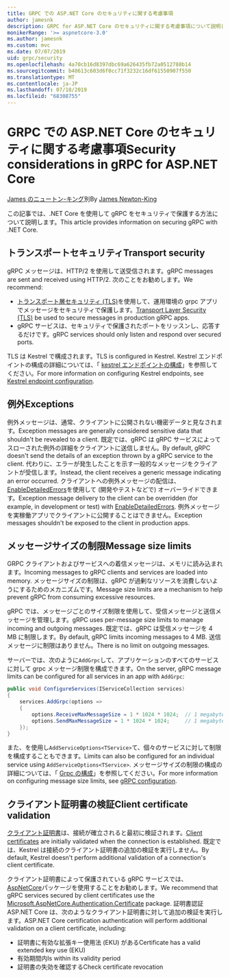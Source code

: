 ```yaml
---
title: GRPC での ASP.NET Core のセキュリティに関する考慮事項
author: jamesnk
description: GRPC for ASP.NET Core のセキュリティに関する考慮事項について説明します。
monikerRange: '>= aspnetcore-3.0'
ms.author: jamesnk
ms.custom: mvc
ms.date: 07/07/2019
uid: grpc/security
ms.openlocfilehash: 4a70cb16d8397dbc69a626435fb72a0512788b14
ms.sourcegitcommit: b40613c603d6f0cc71f3232c16df61550907f550
ms.translationtype: MT
ms.contentlocale: ja-JP
ms.lasthandoff: 07/18/2019
ms.locfileid: "68308755"
---
```

# <a name="security-considerations-in-grpc-for-aspnet-core"></a><span data-ttu-id="33d80-103">GRPC での ASP.NET Core のセキュリティに関する考慮事項</span><span class="sxs-lookup"><span data-stu-id="33d80-103">Security considerations in gRPC for ASP.NET Core</span></span>

<span data-ttu-id="33d80-104">[James のニュートン-キング](https://twitter.com/jamesnk)別</span><span class="sxs-lookup"><span data-stu-id="33d80-104">By [James Newton-King](https://twitter.com/jamesnk)</span></span>

<span data-ttu-id="33d80-105">この記事では、.NET Core を使用して gRPC をセキュリティで保護する方法について説明します。</span><span class="sxs-lookup"><span data-stu-id="33d80-105">This article provides information on securing gRPC with .NET Core.</span></span>

## <a name="transport-security"></a><span data-ttu-id="33d80-106">トランスポートセキュリティ</span><span class="sxs-lookup"><span data-stu-id="33d80-106">Transport security</span></span>

<span data-ttu-id="33d80-107">gRPC メッセージは、HTTP/2 を使用して送受信されます。</span><span class="sxs-lookup"><span data-stu-id="33d80-107">gRPC messages are sent and received using HTTP/2.</span></span> <span data-ttu-id="33d80-108">次のことをお勧めします。</span><span class="sxs-lookup"><span data-stu-id="33d80-108">We recommend:</span></span>

* <span data-ttu-id="33d80-109">[トランスポート層セキュリティ (TLS)](https://tools.ietf.org/html/rfc5246)を使用して、運用環境の grpc アプリでメッセージをセキュリティで保護します。</span><span class="sxs-lookup"><span data-stu-id="33d80-109">[Transport Layer Security (TLS)](https://tools.ietf.org/html/rfc5246) be used to secure messages in production gRPC apps.</span></span>
* <span data-ttu-id="33d80-110">gRPC サービスは、セキュリティで保護されたポートをリッスンし、応答するだけです。</span><span class="sxs-lookup"><span data-stu-id="33d80-110">gRPC services should only listen and respond over secured ports.</span></span>

<span data-ttu-id="33d80-111">TLS は Kestrel で構成されます。</span><span class="sxs-lookup"><span data-stu-id="33d80-111">TLS is configured in Kestrel.</span></span> <span data-ttu-id="33d80-112">Kestrel エンドポイントの構成の詳細については、「 [kestrel エンドポイントの構成](xref:fundamentals/servers/kestrel#endpoint-configuration)」を参照してください。</span><span class="sxs-lookup"><span data-stu-id="33d80-112">For more information on configuring Kestrel endpoints, see [Kestrel endpoint configuration](xref:fundamentals/servers/kestrel#endpoint-configuration).</span></span>

## <a name="exceptions"></a><span data-ttu-id="33d80-113">例外</span><span class="sxs-lookup"><span data-stu-id="33d80-113">Exceptions</span></span>

<span data-ttu-id="33d80-114">例外メッセージは、通常、クライアントに公開されない機密データと見なされます。</span><span class="sxs-lookup"><span data-stu-id="33d80-114">Exception messages are generally considered sensitive data that shouldn't be revealed to a client.</span></span> <span data-ttu-id="33d80-115">既定では、gRPC は gRPC サービスによってスローされた例外の詳細をクライアントに送信しません。</span><span class="sxs-lookup"><span data-stu-id="33d80-115">By default, gRPC doesn't send the details of an exception thrown by a gRPC service to the client.</span></span> <span data-ttu-id="33d80-116">代わりに、エラーが発生したことを示す一般的なメッセージをクライアントが受信します。</span><span class="sxs-lookup"><span data-stu-id="33d80-116">Instead, the client receives a generic message indicating an error occurred.</span></span> <span data-ttu-id="33d80-117">クライアントへの例外メッセージの配信は、 [EnableDetailedErrors](xref:grpc/configuration#configure-services-options)を使用して (開発やテストなどで) オーバーライドできます。</span><span class="sxs-lookup"><span data-stu-id="33d80-117">Exception message delivery to the client can be overridden (for example, in development or test) with [EnableDetailedErrors](xref:grpc/configuration#configure-services-options).</span></span> <span data-ttu-id="33d80-118">例外メッセージを実稼働アプリでクライアントに公開することはできません。</span><span class="sxs-lookup"><span data-stu-id="33d80-118">Exception messages shouldn't be exposed to the client in production apps.</span></span>

## <a name="message-size-limits"></a><span data-ttu-id="33d80-119">メッセージサイズの制限</span><span class="sxs-lookup"><span data-stu-id="33d80-119">Message size limits</span></span>

<span data-ttu-id="33d80-120">GRPC クライアントおよびサービスへの着信メッセージは、メモリに読み込まれます。</span><span class="sxs-lookup"><span data-stu-id="33d80-120">Incoming messages to gRPC clients and services are loaded into memory.</span></span> <span data-ttu-id="33d80-121">メッセージサイズの制限は、gRPC が過剰なリソースを消費しないようにするためのメカニズムです。</span><span class="sxs-lookup"><span data-stu-id="33d80-121">Message size limits are a mechanism to help prevent gRPC from consuming excessive resources.</span></span>

<span data-ttu-id="33d80-122">gRPC では、メッセージごとのサイズ制限を使用して、受信メッセージと送信メッセージを管理します。</span><span class="sxs-lookup"><span data-stu-id="33d80-122">gRPC uses per-message size limits to manage incoming and outgoing messages.</span></span> <span data-ttu-id="33d80-123">既定では、gRPC は受信メッセージを 4 MB に制限します。</span><span class="sxs-lookup"><span data-stu-id="33d80-123">By default, gRPC limits incoming messages to 4 MB.</span></span> <span data-ttu-id="33d80-124">送信メッセージに制限はありません。</span><span class="sxs-lookup"><span data-stu-id="33d80-124">There is no limit on outgoing messages.</span></span>

<span data-ttu-id="33d80-125">サーバーでは、次のように`AddGrpc`して、アプリケーションのすべてのサービスに対して grpc メッセージ制限を構成できます。</span><span class="sxs-lookup"><span data-stu-id="33d80-125">On the server, gRPC message limits can be configured for all services in an app with `AddGrpc`:</span></span>

```csharp
public void ConfigureServices(IServiceCollection services)
{
    services.AddGrpc(options =>
    {
        options.ReceiveMaxMessageSize = 1 * 1024 * 1024;  // 1 megabyte
        options.SendMaxMessageSize = 1 * 1024 * 1024;     // 1 megabyte
    });
}
```

<span data-ttu-id="33d80-126">また、を使用し`AddServiceOptions<TService>`て、個々のサービスに対して制限を構成することもできます。</span><span class="sxs-lookup"><span data-stu-id="33d80-126">Limits can also be configured for an individual service using `AddServiceOptions<TService>`.</span></span> <span data-ttu-id="33d80-127">メッセージサイズの制限の構成の詳細については、「 [Grpc の構成](xref:grpc/configuration)」を参照してください。</span><span class="sxs-lookup"><span data-stu-id="33d80-127">For more information on configuring message size limits, see [gRPC configuration](xref:grpc/configuration).</span></span>

## <a name="client-certificate-validation"></a><span data-ttu-id="33d80-128">クライアント証明書の検証</span><span class="sxs-lookup"><span data-stu-id="33d80-128">Client certificate validation</span></span>

<span data-ttu-id="33d80-129">[クライアント証明書](https://tools.ietf.org/html/rfc5246#section-7.4.4)は、接続が確立されると最初に検証されます。</span><span class="sxs-lookup"><span data-stu-id="33d80-129">[Client certificates](https://tools.ietf.org/html/rfc5246#section-7.4.4) are initially validated when the connection is established.</span></span> <span data-ttu-id="33d80-130">既定では、Kestrel は接続のクライアント証明書の追加の検証を実行しません。</span><span class="sxs-lookup"><span data-stu-id="33d80-130">By default, Kestrel doesn't perform additional validation of a connection's client certificate.</span></span>

<span data-ttu-id="33d80-131">クライアント証明書によって保護されている gRPC サービスでは、 [AspNetCore](xref:security/authentication/certauth)パッケージを使用することをお勧めします。</span><span class="sxs-lookup"><span data-stu-id="33d80-131">We recommend that gRPC services secured by client certificates use the [Microsoft.AspNetCore.Authentication.Certificate](xref:security/authentication/certauth) package.</span></span> <span data-ttu-id="33d80-132">証明書認証 ASP.NET Core は、次のようなクライアント証明書に対して追加の検証を実行します。</span><span class="sxs-lookup"><span data-stu-id="33d80-132">ASP.NET Core certification authentication will perform additional validation on a client certificate, including:</span></span>

* <span data-ttu-id="33d80-133">証明書に有効な拡張キー使用法 (EKU) がある</span><span class="sxs-lookup"><span data-stu-id="33d80-133">Certificate has a valid extended key use (EKU)</span></span>
* <span data-ttu-id="33d80-134">有効期間内</span><span class="sxs-lookup"><span data-stu-id="33d80-134">Is within its validity period</span></span>
* <span data-ttu-id="33d80-135">証明書の失効を確認する</span><span class="sxs-lookup"><span data-stu-id="33d80-135">Check certificate revocation</span></span>
